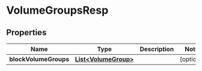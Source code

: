 # VolumeGroupsResp

## Properties
Name | Type | Description | Notes
------------ | ------------- | ------------- | -------------
**blockVolumeGroups** | [**List&lt;VolumeGroup&gt;**](VolumeGroup.md) |  |  [optional]
